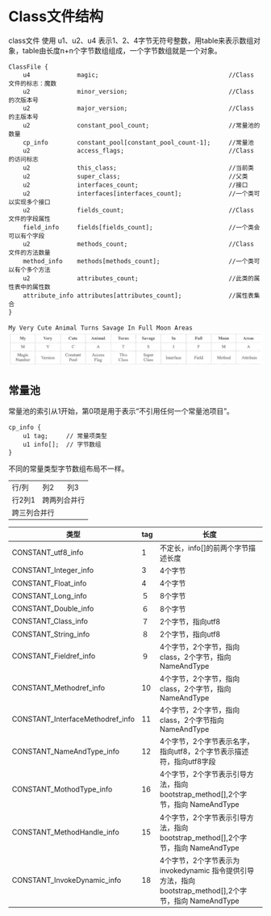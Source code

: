 # Class文件结构

class文件 使用 u1、u2、u4 表示1、2、4字节无符号整数，用table来表示数组对象，table由长度n+n个字节数组组成，一个字节数组就是一个对象。

```text
ClassFile {
    u4             magic;                                    //Class 文件的标志：魔数
    u2             minor_version;                            //Class 的次版本号
    u2             major_version;                            //Class 的主版本号
    u2             constant_pool_count;                      //常量池的数量
    cp_info        constant_pool[constant_pool_count-1];     //常量池
    u2             access_flags;                             //Class 的访问标志
    u2             this_class;                               //当前类
    u2             super_class;                              //父类
    u2             interfaces_count;                         //接口
    u2             interfaces[interfaces_count];             //一个类可以实现多个接口
    u2             fields_count;                             //Class 文件的字段属性
    field_info     fields[fields_count];                     //一个类会可以有个字段
    u2             methods_count;                            //Class 文件的方法数量
    method_info    methods[methods_count];                   //一个类可以有个多个方法
    u2             attributes_count;                         //此类的属性表中的属性数
    attribute_info attributes[attributes_count];             //属性表集合
}
```

`My Very Cute Animal Turns Savage In Full Moon Areas`
![438.png](assets/438.png)

## 常量池

常量池的索引从1开始，第0项是用于表示“不引用任何一个常量池项目”。

```text
cp_info {
    u1 tag;     // 常量项类型
    u1 info[];  // 字节数组
}
```

不同的常量类型字节数组布局不一样。

<table>
    <tr>
        <td>行/列</td> 
        <td>列2</td> 
        <td>列3</td> 
   </tr>
    <tr>
  		 <td>行2列1</td> 
      	 <td colspan="2">跨两列合并行</td>    
    </tr>
    <tr>
        <td colspan="3">跨三列合并行</td>    
    </tr>
</table>


| 类型               | tag | 长度                                                                           |
| ------------------ | --- |------------------------------------------------------------------------------|
| CONSTANT_utf8_info | 1   | 不定长，info[]的前两个字节描述长度                                                         |
| CONSTANT_Integer_info | 3 | 4个字节                                                                         |
| CONSTANT_Float_info | 4 | 4个字节                                                                         | 
| CONSTANT_Long_info | ５ | 8个字节                                                                         | 
| CONSTANT_Double_info |６ | 8个字节                                                                         |
| CONSTANT_Class_info | ７ | 2个字节，指向utf8                                                                  |
| CONSTANT_String_info | ８ | 2个字节，指向utf8                                                                  |
 | CONSTANT_Fieldref_info | ９ | 4个字节，2个字节，指向class，2个字节，指向 NameAndType                                        |
| CONSTANT_Methodref_info | 10 | 4个字节，2个字节，指向class，2个字节，指向 NameAndType                                        |
| CONSTANT_InterfaceMethodref_info | 11 | 4个字节，2个字节，指向class，2个字节指向 NameAndType                                         |
 | CONSTANT_NameAndType_info | 12 | 4个字节，2个字节表示名字，指向utf8，2个字节表示描述符，指向utf8字段                                      |
| CONSTANT_MothodType_info | 16 | 4个字节，2个字节表示引导方法，指向bootstrap_method[],2个字节，指向 NameAndType                     |
| CONSTANT_MethodHandle_info | 15 | 4个字节，2个字节表示引导方法，指向bootstrap_method[],2个字节，指向 NameAndType                     |
| CONSTANT_InvokeDynamic_info | 18 | 4个字节，2个字节表示为 invokedynamic 指令提供引导方法，指向bootstrap_method[],2个字节，指向 NameAndType | 
